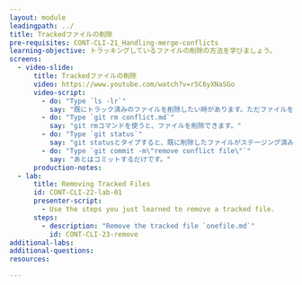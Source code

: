 ```yaml
---
layout: module
leadingpath: ../
title: Trackedファイルの削除
pre-requisites: CONT-CLI-21_Handling-merge-conflicts
learning-objective: トラッキングしているファイルの削除の方法を学びましょう。
screens:
  - video-slide:
      title: Trackedファイルの削除
      video: https://www.youtube.com/watch?v=r5C6yXNaSGo
      video-script:
        - do: "Type `ls -lr`"
          say: "既にトラック済みのファイルを削除したい時があります。ただファイルを削除して、ステージングしてコミットする方法もありますが、もっと簡単なショートカットを使ってみましょう。"
        - do: "Type `git rm conflict.md`"
          say: "git rmコマンドを使うと、ファイルを削除できます。"
        - do: "Type `git status`"
          say: "git statusとタイプすると、既に削除したファイルがステージング済みでコミットを待っていることがわかります。"
        - do: "Type `git commit -m\"remove conflict file\"`"
          say: "あとはコミットするだけです。"
      production-notes:
  - lab:
      title: Removing Tracked Files
      id: CONT-CLI-22-lab-01
      presenter-script:
        - Use the steps you just learned to remove a tracked file.
      steps:
        - description: "Remove the tracked file `onefile.md`"
          id: CONT-CLI-23-remove
additional-labs:
additional-questions:
resources:

---
```

